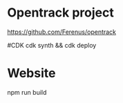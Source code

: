 # Opentrack project
https://github.com/Ferenus/opentrack

#CDK
cdk synth && cdk deploy

# Website
npm run build